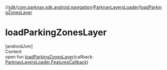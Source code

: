 //[sdk](../../../index.md)/[com.parknav.sdk.android.navigation](../index.md)/[ParknavLayersLoader](index.md)/[loadParkingZonesLayer](load-parking-zones-layer.md)



# loadParkingZonesLayer  
[androidJvm]  
Content  
open fun [loadParkingZonesLayer](load-parking-zones-layer.md)(callback: [ParknavLayersLoader.FeaturesCallback](-features-callback/index.md))  



